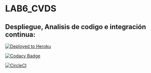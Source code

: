 # LAB6_CVDS
## Despliegue, Analisis de codigo e integración continua:
[![Deployed to Heroku](https://www.herokucdn.com/deploy/button.png)](https://calculator-lab06.herokuapp.com/)

[![Codacy Badge](https://app.codacy.com/project/badge/Grade/fac41f46bfa3417ea44604b512896585)](https://www.codacy.com/manual/Candres1019/LAB6_CVDS?utm_source=github.com&amp;utm_medium=referral&amp;utm_content=Candres1019/LAB6_CVDS&amp;utm_campaign=Badge_Grade)

[![CircleCI](https://circleci.com/gh/sfjwarriors/warriors.svg?style=svg)](https://app.circleci.com/pipelines/github/Candres1019/LAB6_CVDS)

